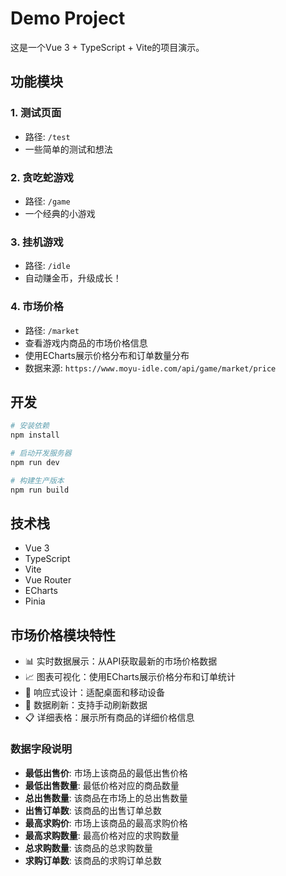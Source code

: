 # Demo Project

这是一个Vue 3 + TypeScript + Vite的项目演示。

## 功能模块

### 1. 测试页面
- 路径: `/test`
- 一些简单的测试和想法

### 2. 贪吃蛇游戏
- 路径: `/game`
- 一个经典的小游戏

### 3. 挂机游戏
- 路径: `/idle`
- 自动赚金币，升级成长！

### 4. 市场价格
- 路径: `/market`
- 查看游戏内商品的市场价格信息
- 使用ECharts展示价格分布和订单数量分布
- 数据来源: `https://www.moyu-idle.com/api/game/market/price`

## 开发

```bash
# 安装依赖
npm install

# 启动开发服务器
npm run dev

# 构建生产版本
npm run build
```

## 技术栈

- Vue 3
- TypeScript
- Vite
- Vue Router
- ECharts
- Pinia

## 市场价格模块特性

- 📊 实时数据展示：从API获取最新的市场价格数据
- 📈 图表可视化：使用ECharts展示价格分布和订单统计
- 📱 响应式设计：适配桌面和移动设备
- 🔄 数据刷新：支持手动刷新数据
- 📋 详细表格：展示所有商品的详细价格信息

### 数据字段说明

- **最低出售价**: 市场上该商品的最低出售价格
- **最低出售数量**: 最低价格对应的商品数量
- **总出售数量**: 该商品在市场上的总出售数量
- **出售订单数**: 该商品的出售订单总数
- **最高求购价**: 市场上该商品的最高求购价格
- **最高求购数量**: 最高价格对应的求购数量
- **总求购数量**: 该商品的总求购数量
- **求购订单数**: 该商品的求购订单总数
